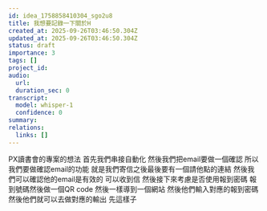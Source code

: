 ```yaml
---
id: idea_1758858410304_sgo2u8
title: 我想要記錄一下關於H
created_at: 2025-09-26T03:46:50.304Z
updated_at: 2025-09-26T03:46:50.304Z
status: draft
importance: 3
tags: []
project_id: 
audio:
  url: 
  duration_sec: 0
transcript:
  model: whisper-1
  confidence: 0
summary: 
relations:
  links: []
---
```


PX讀書會的專案的想法 首先我們串接自動化 然後我們把email要做一個確認 所以我們要做確認email的功能 就是我們寄信之後最後要有一個請他點的連結 然後我們可以確認他的email是有效的 可以收到信 然後接下來考慮是否使用報到密碼 報到號碼然後做一個QR code 然後一樣導到一個網站 然後他們輸入對應的報到密碼 然後他們就可以去做對應的輸出 先這樣子